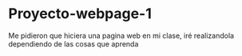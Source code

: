# Proyecto-webpage-1
Me pidieron que hiciera una pagina web en mi clase, iré realizandola dependiendo de las cosas que aprenda
